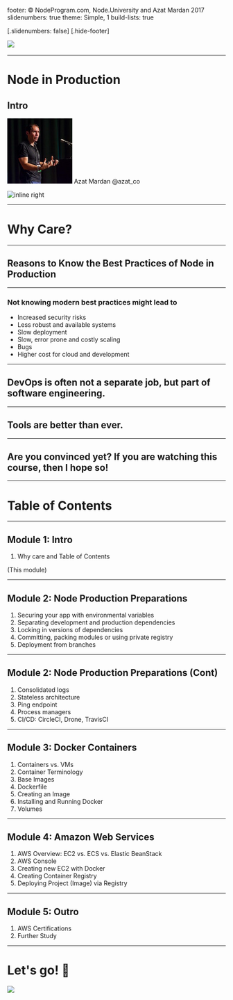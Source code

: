 footer: © NodeProgram.com, Node.University and Azat Mardan 2017
slidenumbers: true
theme: Simple, 1
build-lists: true

[.slidenumbers: false]
[.hide-footer]

![](images/node-production-03.png)

---

# Node in Production
## Intro

![inline 100%](images/azat.jpeg)
Azat Mardan @azat_co

![inline right](images/nu.png)

---

# Why Care?

---

## Reasons to Know the Best Practices of Node in Production

---

### Not knowing modern best practices might lead to

* Increased security risks
* Less robust and available systems
* Slow deployment
* Slow, error prone and costly scaling
* Bugs
* Higher cost for cloud and development

---

## DevOps is often not a separate job, but part of software engineering.

---

## Tools are better than ever.

---

## Are you convinced yet? If you are watching this course, then I hope so!

---

# Table of Contents

---

## Module 1: Intro

1. Why care and Table of Contents

(This module)

---

## Module 2: Node Production Preparations

1. Securing your app with environmental variables
1. Separating development and production dependencies
1. Locking in versions of dependencies
1. Committing, packing modules or using private registry
1. Deployment from branches

---

## Module 2: Node Production Preparations (Cont)

1. Consolidated logs
1. Stateless architecture
1. Ping endpoint
1. Process managers
1. CI/CD: CircleCI, Drone, TravisCI

---

## Module 3: Docker Containers

1. Containers vs. VMs
1. Container Terminology
1. Base Images
1. Dockerfile
1. Creating an Image
1. Installing and Running Docker
1. Volumes

---

## Module 4: Amazon Web Services

1. AWS Overview: EC2 vs. ECS vs. Elastic BeanStack
1. AWS Console
1. Creating new EC2 with Docker
1. Creating Container Registry
1. Deploying Project (Image) via Registry

---

## Module 5: Outro

1. AWS Certifications
1. Further Study

---

# Let's go! 🚀

![](images/node-production-03.png)

